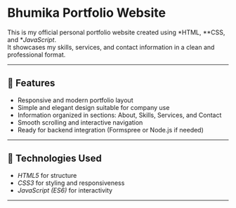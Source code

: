 # Bhumika Portfolio Website

This is my official personal portfolio website created using *HTML, **CSS, and **JavaScript*.  
It showcases my skills, services, and contact information in a clean and professional format.

---

## 🌟 Features
- Responsive and modern portfolio layout
- Simple and elegant design suitable for company use
- Information organized in sections: About, Skills, Services, and Contact
- Smooth scrolling and interactive navigation
- Ready for backend integration (Formspree or Node.js if needed)

---

## 🧠 Technologies Used
- *HTML5* for structure  
- *CSS3* for styling and responsiveness  
- *JavaScript (ES6)* for interactivity  

---
